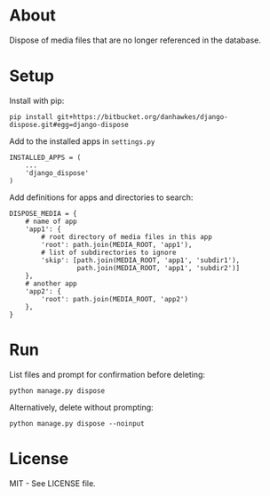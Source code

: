 # About

Dispose of media files that are no longer referenced in the database.

# Setup

Install with pip:

    pip install git+https://bitbucket.org/danhawkes/django-dispose.git#egg=django-dispose

Add to the installed apps in `settings.py`

    INSTALLED_APPS = (
    	...
        'django_dispose'
    )

Add definitions for apps and directories to search:

    DISPOSE_MEDIA = {
    	# name of app
        'app1': {
        	# root directory of media files in this app
            'root': path.join(MEDIA_ROOT, 'app1'),
            # list of subdirectories to ignore
            'skip': [path.join(MEDIA_ROOT, 'app1', 'subdir1'),
                     path.join(MEDIA_ROOT, 'app1', 'subdir2')]
        },
        # another app
        'app2': {
            'root': path.join(MEDIA_ROOT, 'app2')
        },
    }

# Run

List files and prompt for confirmation before deleting:

    python manage.py dispose

Alternatively, delete without prompting:

    python manage.py dispose --noinput

# License

MIT - See LICENSE file.
